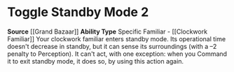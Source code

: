 ﻿---
ability_type: Specific Familiar - Clockwork Familiar
actions: '[two-actions]'
frequency: null
id: '60'
name: Toggle Standby Mode
rarity: Common
requirement: null
source: '[[DATABASE/source/Grand Bazaar|Grand Bazaar]]'
trait: null
type: Familiar Ability

---
# Toggle Standby Mode <span class="action-icon">2</span>

**Source** [[Grand Bazaar]]
**Ability Type** Specific Familiar - [[Clockwork Familiar]]
Your clockwork familiar enters standby mode. Its operational time doesn't decrease in standby, but it can sense its surroundings (with a –2 penalty to Perception). It can't act, with one exception: when you Command it to exit standby mode, it does so, by using this action again.